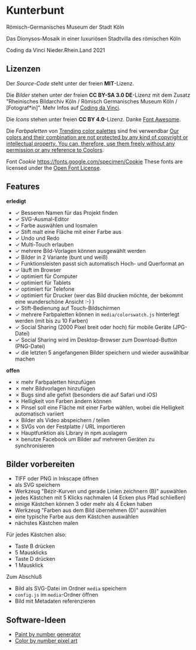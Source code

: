 # Kunterbunt

Römisch-Germanisches Museum der Stadt Köln

Das Dionysos-Mosaik in einer luxuriösen Stadtvilla des römischen Köln

Coding da Vinci Nieder.Rhein.Land 2021

## Lizenzen

Der *Source-Code* steht unter der freien **MIT**-Lizenz.

Die *Bilder* stehen unter der freien **CC BY-SA 3.0 DE**-Lizenz mit dem Zusatz "Rheinisches Bildarchiv Köln / Römisch Germanisches Museum Köln / [Fotograf*in]".
Mehr Infos auf [Coding da Vinci](https://codingdavinci.de/daten/das-mosaik-einer-luxurioesen-stadtvilla-des-roemischen-koeln).

Die *Icons* stehen unter freien **CC BY 4.0**-Lizenz. Danke [Font Awesome](https://fontawesome.com/v5.15/icons?d=gallery&p=2&m=free).

Die *Farbpaletten* von [Trending color palettes](https://coolors.co/palettes/trending) sind frei verwendbar [Our colors and their combination are not protected by any kind of copyright or intellectual property. You can, therefore, use them freely without any permission or any reference to Coolors](https://help.coolors.co/hc/en-us/articles/360010649799-Do-I-need-special-permissions-to-use-your-colors-).

Font *Cookie* https://fonts.google.com/specimen/Cookie  These fonts are licensed under the [Open Font License](https://scripts.sil.org/cms/scripts/page.php?site_id=nrsi&id=OFL).

## Features

**erledigt**

- &check; Besseren Namen für das Projekt finden
- &check; SVG-Ausmal-Editor
- &check; Farbe auswählen und losmalen
- &check; Stift malt eine Fläche mit einer Farbe aus
- &check; Undo und Redo
- &check; Multi-Touch erlauben
- &check; mehrere Bild-Vorlagen können ausgewählt werden
- &check; Bilder in 2 Variante (bunt und weiß)
- &check; Funktionsleisten passt sich automatisch Hoch- und Querformat an
- &check; läuft im Browser
- &check; optimiert für Computer
- &check; optimiert für Tablets
- &check; optimiert für Telefone
- &check; optimiert für Drucker (wer das Bild drucken möchte, der bekommt eine wunderschöne Ansicht :-) )
- &check; Stift-Bedienung auf Touch-Bildschirmen
- &check; mehrere Farbpaletten können in `media/colorswatch.js` hinterlegt werden (mit bis zu 10 Farben)
- &check; Social Sharing (2000 Pixel breit oder hoch) für mobile Geräte (JPG-Datei)
- &check; Social Sharing wird im Desktop-Browser zum Download-Button (PNG-Datei)
- &check; die letzten 5 angefangenen Bilder speichern und wieder auswählbar machen

**offen**

- &cross; mehr Farbpaletten hinzufügen
- &cross; mehr Bildvorlagen hinzufügen
- &cross; Bugs sind alle gefixt (besonders die auf Safari und iOS)
- &cross; Helligkeit von Farben ändern können
- &cross; Pinsel soll eine Fläche mit einer Farbe wählen, wobei die Helligkeit automatisch variiert
- &cross; Bilder als Video abspeichern / teilen
- &cross; SVGs von der Festplatte / URL importieren
- &cross; Hauptfunktion als Library in npm auslagern
- &cross; benutze Facebook um Bilder auf mehreren Geräten zu synchronisieren

## Bilder vorbereiten

- TIFF oder PNG in Inkscape öffnen
- als SVG speichern
- Werkzeug "Bézir-Kurven und gerade Linien zeichnern (B)" auswählen
- jedes Kästchen mit 5 Klicks nachmalen (4 Ecken plus Pfad schließen)
- einige Kästchen können 3 oder mehr als 4 Ecken haben
- Werkzeug "Farben aus dem Bild übernehmen (D)" auswählen
- eine typische Farbe aus dem Kästchen auswählen
- nächstes Kästchen malen

Für jedes Kästchen also:

- Taste B drücken
- 5 Mausklicks
- Taste D drücken
- 1 Mausklick

Zum Abschluß

- Bild als SVG-Datei im Ordner `media` speichern
- `config.js` im `media`-Ordner öffnen
- Bild mit Metadaten referenzieren

## Software-Ideen

- [Paint by number generator](https://drake7707.github.io/paintbynumbersgenerator/index.html)
- [Color by number pixel art](https://codepen.io/mathhulk/pen/VwaXOXR)
